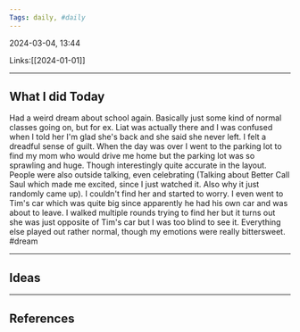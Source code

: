 ```yaml
---
Tags: daily, #daily
---
```


2024-03-04, 13:44

Links:[[2024-01-01]]


---
## What I did Today

Had a weird dream about school again. Basically just some kind of normal classes going on, but for ex. Liat was actually there and I was confused when I told her I'm glad she's back and she said she never left.
I felt a dreadful sense of guilt.
When the day was over I went to the parking lot to find my mom who would drive me home but the parking lot was so sprawling and huge. Though interestingly quite accurate in the layout. People were also outside talking, even celebrating (Talking about Better Call Saul which made me excited, since I just watched it. Also why it just randomly came up). 
I couldn't find her and started to worry. I even went to Tim's car which was quite big since apparently he had his own car and was about to leave. I walked multiple rounds trying to find her but it turns out she was just opposite of Tim's car but I was too blind to see it. Everything else played out rather normal, though my emotions were really bittersweet. #dream 


--- 
## Ideas



---
## References